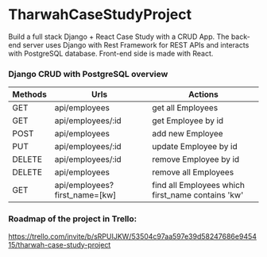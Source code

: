 # TharwahCaseStudyProject

Build a full stack Django + React Case Study with a CRUD App. The back-end server uses Django with Rest Framework for REST APIs and interacts with PostgreSQL database. Front-end side is made with React.

### Django CRUD with PostgreSQL overview

| Methods | Urls                          | Actions                                           |
| ------- | ----------------------------- | ------------------------------------------------- |
| GET     | api/employees                 | get all Employees                                 |
| GET     | api/employees/:id             | get Employee by id                                |
| POST    | api/employees                 | add new Employee                                  |
| PUT     | api/employees/:id             | update Employee by id                             |
| DELETE  | api/employees/:id             | remove Employee by id                             |
| DELETE  | api/employees                 | remove all Employees                              |
| GET     | api/employees?first_name=[kw] | find all Employees which first_name contains 'kw' |

### Roadmap of the project in Trello:

https://trello.com/invite/b/sRPUIJKW/53504c97aa597e39d58247686e945415/tharwah-case-study-project
